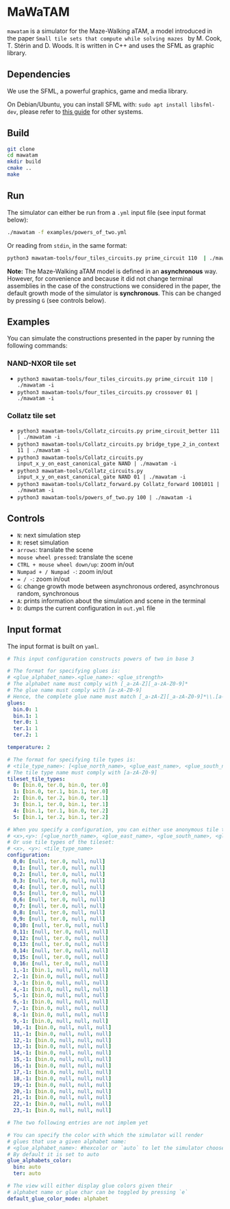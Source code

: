 # MaWaTAM

`mawatam` is a simulator for the Maze-Walking aTAM, a model introduced in the paper `Small tile sets that compute while solving mazes ` by M. Cook, T. Stérin and D. Woods. It is written in C++ and uses the SFML as graphic library.

## Dependencies

We use the SFML, a powerful graphics, game and media library.

On Debian/Ubuntu, you can install SFML with: `sudo apt install libsfml-dev`, please refer to [this guide](https://www.sfml-dev.org/tutorials/2.5/) for other systems.

## Build

```bash
git clone
cd mawatam
mkdir build
cmake ..
make
```

## Run

The simulator can either be run from a `.yml` input file (see input format below):

```bash
./mawatam -f examples/powers_of_two.yml
```

Or reading from `stdin`, in the same format:

```bash
python3 mawatam-tools/four_tiles_circuits.py prime_circuit 110  | ./mawatam -i
```

**Note:** The Maze-Walking aTAM model is defined in an **asynchronous** way. However, for convenience and because it did not change terminal assemblies in the case of the constructions we considered in the paper, the default growth mode of the simulator is **synchronous**. This can be changed by pressing `G` (see controls below).

## Examples

You can simulate the constructions presented in the paper by running the following commands:

### NAND-NXOR tile set

- `python3 mawatam-tools/four_tiles_circuits.py prime_circuit 110 | ./mawatam -i`
- `python3 mawatam-tools/four_tiles_circuits.py crossover 01 | ./mawatam -i`

### Collatz tile set

- `python3 mawatam-tools/Collatz_circuits.py prime_circuit_better 111 | ./mawatam -i`
- `python3 mawatam-tools/Collatz_circuits.py bridge_type_2_in_context 11 | ./mawatam -i`
- `python3 mawatam-tools/Collatz_circuits.py input_x_y_on_east_canonical_gate NAND | ./mawatam -i`
- `python3 mawatam-tools/Collatz_circuits.py input_x_y_on_east_canonical_gate NAND 01 | ./mawatam -i`
- `python3 mawatam-tools/Collatz_forward.py Collatz_forward 1001011 | ./mawatam -i`
- `python3 mawatam-tools/powers_of_two.py 100 | ./mawatam -i`

## Controls

- `N`: next simulation step
- `R`: reset simulation
- `arrows`: translate the scene
- `mouse wheel pressed`: translate the scene
- `CTRL + mouse wheel down/up`: zoom in/out
- `Numpad + / Numpad -`: zoom in/out
- `= / -`: zoom in/out
- `G`: change growth mode between asynchronous ordered, asynchronous random, synchronous
- `A`: prints information about the simulation and scene in the terminal
- `D`: dumps the current configuration in `out.yml` file

## Input format

The input format is built on `yaml`.

```yaml
# This input configuration constructs powers of two in base 3

# The format for specifying glues is:
# <glue_alphabet_name>.<glue_name>: <glue_strength>
# The alphabet name must comply with [_a-zA-Z][_a-zA-Z0-9]*
# The glue name must comply with [a-zA-Z0-9]
# Hence, the complete glue name must match [_a-zA-Z][_a-zA-Z0-9]*\\.[a-zA-Z0-9]
glues:
  bin.0: 1
  bin.1: 1
  ter.0: 1
  ter.1: 1
  ter.2: 1

temperature: 2

# The format for specifying tile types is:
# <tile_type_name>: [<glue_north_name>, <glue_east_name>, <glue_south_name>, <glue_west_name>]
# The tile type name must comply with [a-zA-Z0-9]
tileset_tile_types:
  0: [bin.0, ter.0, bin.0, ter.0]
  1: [bin.0, ter.1, bin.1, ter.0]
  2: [bin.0, ter.2, bin.0, ter.1]
  3: [bin.1, ter.0, bin.1, ter.1]
  4: [bin.1, ter.1, bin.0, ter.2]
  5: [bin.1, ter.2, bin.1, ter.2]

# When you specify a configuration, you can either use anonymous tile types that wont be registered in the tileset:
# <x>,<y>: [<glue_north_name>, <glue_east_name>, <glue_south_name>, <glue_west_name>]
# Or use tile types of the tileset:
# <x>, <y>: <tile_type_name>
configuration:
  0,0: [null, ter.0, null, null]
  0,1: [null, ter.0, null, null]
  0,2: [null, ter.0, null, null]
  0,3: [null, ter.0, null, null]
  0,4: [null, ter.0, null, null]
  0,5: [null, ter.0, null, null]
  0,6: [null, ter.0, null, null]
  0,7: [null, ter.0, null, null]
  0,8: [null, ter.0, null, null]
  0,9: [null, ter.0, null, null]
  0,10: [null, ter.0, null, null]
  0,11: [null, ter.0, null, null]
  0,12: [null, ter.0, null, null]
  0,13: [null, ter.0, null, null]
  0,14: [null, ter.0, null, null]
  0,15: [null, ter.0, null, null]
  0,16: [null, ter.0, null, null]
  1,-1: [bin.1, null, null, null]
  2,-1: [bin.0, null, null, null]
  3,-1: [bin.0, null, null, null]
  4,-1: [bin.0, null, null, null]
  5,-1: [bin.0, null, null, null]
  6,-1: [bin.0, null, null, null]
  7,-1: [bin.0, null, null, null]
  8,-1: [bin.0, null, null, null]
  9,-1: [bin.0, null, null, null]
  10,-1: [bin.0, null, null, null]
  11,-1: [bin.0, null, null, null]
  12,-1: [bin.0, null, null, null]
  13,-1: [bin.0, null, null, null]
  14,-1: [bin.0, null, null, null]
  15,-1: [bin.0, null, null, null]
  16,-1: [bin.0, null, null, null]
  17,-1: [bin.0, null, null, null]
  18,-1: [bin.0, null, null, null]
  19,-1: [bin.0, null, null, null]
  20,-1: [bin.0, null, null, null]
  21,-1: [bin.0, null, null, null]
  22,-1: [bin.0, null, null, null]
  23,-1: [bin.0, null, null, null]

# The two following entries are not implem yet

# You can specify the color with which the simulator will render
# glues that use a given alphabet name:
# <glue_alphabet_name>: #hexcolor or `auto` to let the simulator choose
# By default it is set to auto
glue_alphabets_color:
  bin: auto
  ter: auto

# The view will either display glue colors given their
# alphabet name or glue char can be toggled by pressing `e`
default_glue_color_mode: alphabet
```

